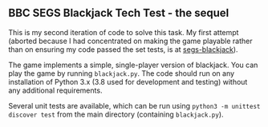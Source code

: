 ## BBC SEGS Blackjack Tech Test - the sequel

This is my second iteration of code to solve this task. My first attempt (aborted because I had concentrated on making the game playable rather than on ensuring my code passed the set tests, is at [segs-blackjack](https://github.com/mathewcsims/segs-blackjack)).

The game implements a simple, single-player version of blackjack. You can play the game by running `blackjack.py`. The code should run on any installation of Python 3.x (3.8 used for development and testing) without any additional requirements.

Several unit tests are available, which can be run using `python3 -m unittest discover test` from the main directory (containing `blackjack.py`).

